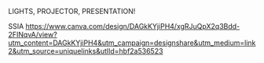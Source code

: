 LIGHTS, PROJECTOR, PRESENTATION!


SSIA
https://www.canva.com/design/DAGkKYjiPH4/xgRJuQpX2q3Bdd-2FINqvA/view?utm_content=DAGkKYjiPH4&utm_campaign=designshare&utm_medium=link2&utm_source=uniquelinks&utlId=hbf2a536523
